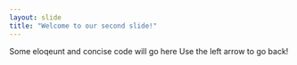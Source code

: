 ```yaml
---
layout: slide
title: "Welcome to our second slide!"
---
```

Some eloqeunt and concise code will go here
Use the left arrow to go back!
